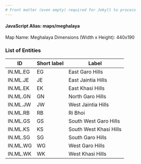 ```yaml
---
# Front matter (even empty) required for Jekyll to process
---
```


#### JavaScript Alias: maps/meghalaya

Map Name: Meghalaya
Dimensions (Width x Height): 440x190






### List of Entities

ID | Short label | Label
---|---|---|
IN.ML.EG|EG|East Garo Hills
IN.ML.JE|JE|East Jaintia Hills
IN.ML.EK|EK|East Khasi Hills
IN.ML.GN|GN|North Garo Hills
IN.ML.JW|JW|West Jaintia Hills
IN.ML.RB|RB|Ri Bhoi
IN.ML.GS|GS|South West Garo Hills
IN.ML.KS|KS|South West Khasi Hills
IN.ML.SG|SG|South Garo Hills
IN.ML.WG|WG|West Garo Hills
IN.ML.WK|WK|West Khasi Hills